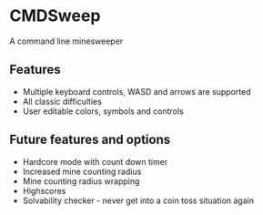 # CMDSweep
A command line minesweeper

## Features
- Multiple keyboard controls, WASD and arrows are supported
- All classic difficulties
- User editable colors, symbols and controls

## Future features and options
- Hardcore mode with count down timer
- Increased mine counting radius
- Mine counting radius wrapping
- Highscores
- Solvability checker - never get into a coin toss situation again
